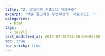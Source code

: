 ```yaml
---
title: "2. 알고리즘 기초1/2 자료구조"
excerpt: "백준 알고리즘 두번째강의 '자료구조1' "
categories:
  - html
tags:
  - jekyll
last_modified_at: 2018-07-01T13:00:00+09:00
toc: true
toc_sticky: true
---
```

